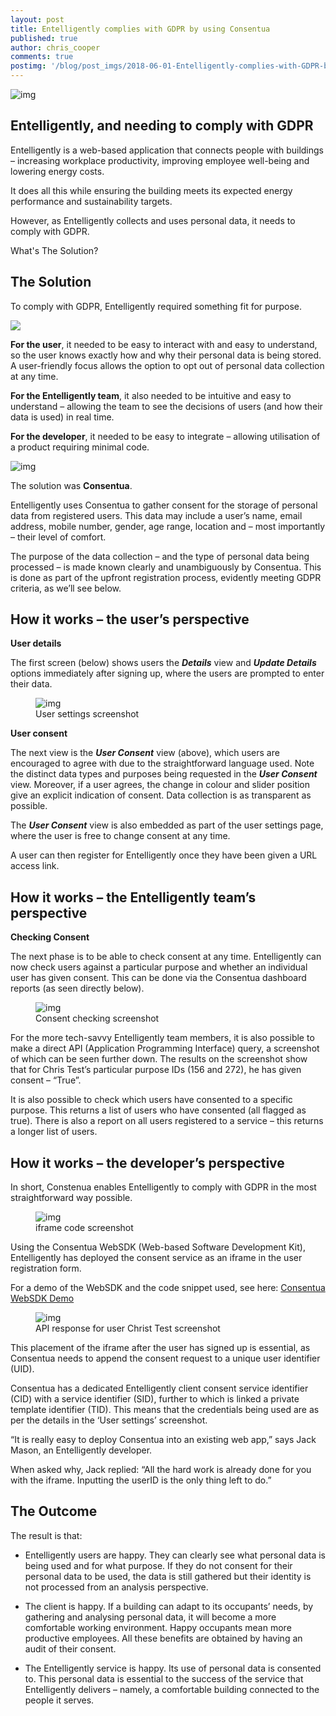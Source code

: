 ```yaml
---
layout: post
title: Entelligently complies with GDPR by using Consentua
published: true
author: chris_cooper
comments: true
postimg: '/blog/post_imgs/2018-06-01-Entelligently-complies-with-GDPR-by-using-Consentua/en+con=gdpr.png'
---
```



<img class="img-center img-shadow" src="{{ site.baseurl }}/blog/post_imgs/2018-06-01-Entelligently-complies-with-GDPR-by-using-Consentua/en+con=gdpr.png" alt="img">

## Entelligently, and needing to comply with GDPR 


Entelligently is a web-based application that connects people with buildings – increasing workplace productivity, improving employee well-being and lowering energy costs.

It does all this while ensuring the building meets its expected energy performance and sustainability targets. 

However, as Entelligently collects and uses personal data, it needs to comply with GDPR. 
 
What's The Solution?

## The Solution

To comply with GDPR, Entelligently required something fit for purpose.

<img class="img-center" src="{{ site.baseurl }}/blog/post_imgs/2018-06-01-Entelligently-complies-with-GDPR-by-using-Consentua/entelligently-consentua.gif">
 
<b>For the user</b>, it needed to be easy to interact with and easy to understand, so the user knows exactly how and why their personal data is being stored. A user-friendly focus allows the option to opt out of personal data collection at any time.

<b>For the Entelligently team</b>, it also needed to be intuitive and easy to understand – allowing the team to see the decisions of users (and how their data is used) in real time.

<b>For the developer</b>, it needed to be easy to integrate – allowing utilisation of a product requiring minimal code.

<img class="img-right" src="{{ site.baseurl }}/blog/post_imgs/2018-06-01-Entelligently-complies-with-GDPR-by-using-Consentua/avatar-200x200.png" alt="img">

The solution was <b>Consentua</b>.


Entelligently uses Consentua to gather consent for the storage of personal data from registered users. This data may include a user’s name, email address, mobile number, gender, age range, location and – most importantly – their level of comfort.

The purpose of the data collection – and the type of personal data being processed – is made known clearly and unambiguously by Consentua. This is done as part of the upfront registration process, evidently meeting GDPR criteria, as we’ll see below. 

## How it works – the user’s perspective

<b>User details</b>

The first screen (below) shows users the <b>*Details*</b> view and <b>*Update Details*</b> options immediately after signing up, where the users are prompted to enter their data.

<figure>
<img class="img-center" src="{{ site.baseurl }}/blog/post_imgs/2018-06-01-Entelligently-complies-with-GDPR-by-using-Consentua/usersettings.png" alt="img">
<figcaption>User settings screenshot</figcaption>
</figure>
<b>User consent</b>

The next view is the <b>*User Consent*</b> view (above), which users are encouraged to agree with due to the straightforward language used. Note the distinct data types and purposes being requested in the <b>*User Consent*</b> view. Moreover, if a user agrees, the change in colour and slider position give an explicit indication of consent. Data collection is as transparent as possible.
 
The <b>*User Consent*</b> view is also embedded as part of the user settings page, where the user is free to change consent at any time.

A user can then register for Entelligently once they have been given a URL access link.

## How it works – the Entelligently team’s perspective

<b>Checking Consent</b>

The next phase is to be able to check consent at any time. Entelligently can now check users against a particular purpose and whether an individual user has given consent. This can be done via the Consentua dashboard reports (as seen directly below). 

<figure>
<img class="img-center" src="{{ site.baseurl }}/blog/post_imgs/2018-06-01-Entelligently-complies-with-GDPR-by-using-Consentua/Entelligently-report.png" alt="img">
<figcaption>Consent checking screenshot</figcaption>
</figure>

For the more tech-savvy Entelligently team members, it is also possible to make a direct API (Application Programming Interface) query, a screenshot of which can be seen further down. The results on the screenshot show that for Chris Test’s particular purpose IDs (156 and 272), he has given consent – “True”.

It is also possible to check which users have consented to a specific purpose. This returns a list of users who have consented (all flagged as true). There is also a report on all users registered to a service – this returns a longer list of users.

## How it works – the developer’s perspective

In short, Constenua enables Entelligently to comply with GDPR in the most straightforward way possible. 

<figure>
<img class="img-center" src="{{ site.baseurl }}/blog/post_imgs/2018-06-01-Entelligently-complies-with-GDPR-by-using-Consentua/iframe.png" alt="img">
<figcaption>iframe code screenshot</figcaption>
</figure>
Using the Consentua WebSDK (Web-based Software Development Kit), Entelligently has deployed the consent service as an iframe in the user registration form. 

For a demo of the WebSDK and the code snippet used, see here: <a href="https://consentua.com/demo">Consentua WebSDK Demo</a>


<figure class="img-right">
<img src="{{ site.baseurl }}/blog/post_imgs/2018-06-01-Entelligently-complies-with-GDPR-by-using-Consentua/res.png" alt="img">
<figcaption>API response for user Christ Test screenshot</figcaption>
</figure>

This placement of the iframe after the user has signed up is essential, as Consentua needs to append the consent request to a unique user identifier (UID).

Consentua has a dedicated Entelligently client consent service identifier (CID) with a service identifier (SID), further to which is linked a private template identifier (TID). This means that the credentials being used are as per the details in the ‘User settings’ screenshot.

“It is really easy to deploy Consentua into an existing web app,” says Jack Mason, an Entelligently developer.

When asked why, Jack replied: “All the hard work is already done for you with the iframe. Inputting the userID is the only thing left to do.”

## The Outcome

The result is that:

* Entelligently users are happy. They can clearly see what personal data is being used and for what purpose. If they do not consent for their personal data to be used, the data is still gathered but their identity is not processed from an analysis perspective.

* The client is happy. If a building can adapt to its occupants’ needs, by gathering and analysing personal data, it will become a more comfortable working environment. Happy occupants mean more productive employees. All these benefits are obtained by having an audit of their consent.

* The Entelligently service is happy. Its use of personal data is consented to. This personal data is essential to the success of the service that Entelligently delivers – namely, a comfortable building connected to the people it serves.
